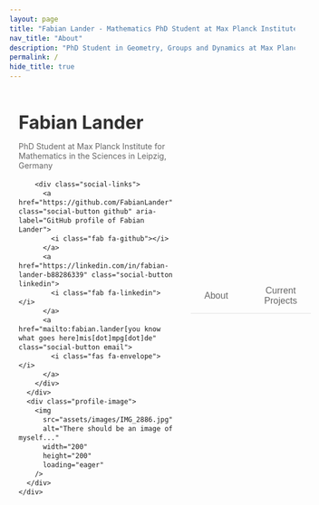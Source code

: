 ```yaml
---
layout: page
title: "Fabian Lander - Mathematics PhD Student at Max Planck Institute"
nav_title: "About"
description: "PhD Student in Geometry, Groups and Dynamics at Max Planck Institute for Mathematics. Research by Fabian Lander (GitHub: FabianLander) on straight line flows on half-dilation surfaces."
permalink: /
hide_title: true
---
```


<div class="about-container">
  <!-- Profile Section -->
  <div class="profile-section">
    <div class="profile-layout">
      <div class="profile-info">
        <h1 class="profile-name">Fabian Lander</h1>
        <p class="profile-title">PhD Student at Max Planck Institute for Mathematics in the Sciences in Leipzig, Germany</p>
        
        <div class="social-links">
          <a href="https://github.com/FabianLander" class="social-button github" aria-label="GitHub profile of Fabian Lander">
            <i class="fab fa-github"></i>
          </a>
          <a href="https://linkedin.com/in/fabian-lander-b88286339" class="social-button linkedin">
            <i class="fab fa-linkedin"></i>
          </a>
          <a href="mailto:fabian.lander[you know what goes here]mis[dot]mpg[dot]de" class="social-button email">
            <i class="fas fa-envelope"></i>
          </a>
        </div>
      </div>
      <div class="profile-image">
        <img 
          src="assets/images/IMG_2886.jpg" 
          alt="There should be an image of myself..." 
          width="200" 
          height="200"
          loading="eager" 
        />
      </div>
    </div>
  </div>

  <!-- Tabs Navigation -->
  <div class="tabs">
    <button class="tab-button" data-tab="about">About</button>
    <button class="tab-button" data-tab="projects">Current Projects</button>
  </div>

  <!-- Tab Content -->
  <div id="about" class="tab-content">
    <div class="content-card">
      <p>Hello! I'm a first-year PhD student in the Geometry, Groups and Dynamics division at the Max Planck Institute for Mathematics in the Sciences in Leipzig, Germany. I work under the supervision of James Farre as part of Anna Wienhard's research group.</p>
      
      <p>My research focuses on straight line flows on half-dilation surfaces on punctured spheres. Here's a typical picture I would draw on a blackboard if someone would ask me what I work on:</p>
      
      <div class="blackboard-image">
        <img 
          src="assets/images/IMG_6794.jpg" 
          alt="Blackboard drawing of half-dilation surface" 
          class="research-diagram"
          width="800"
          height="600"
          loading="eager"
        />
      </div>
      
      <p>Before starting my PhD, I worked on polygonal symplectic billiards, where we proved several theorems about their dynamics.</p>
    </div>
  </div>

  <div id="projects" class="tab-content">
    <div class="content-card">
      <h2>Current Projects</h2>
      <p>[Under Construction]</p>
    </div>
  </div>
</div>

<!-- Add Font Awesome for icons -->
<link rel="stylesheet" href="https://cdnjs.cloudflare.com/ajax/libs/font-awesome/5.15.4/css/all.min.css">

<style>
:root {
  --accent-color: #A3A69A;
  --text-primary: #313131;
  --text-secondary: #666;
  --background-primary: #f8f9fa;
  --background-secondary: #f0f0f0;
}

@keyframes fadeIn {
  from {
    opacity: 0;
    transform: translateY(20px);
  }
  to {
    opacity: 1;
    transform: translateY(0);
  }
}

.about-container {
    max-width: 800px;
    margin: 0 auto;
    padding: 2rem 1rem;
    opacity: 0;
    animation: fadeIn 0.8s ease-out forwards;
}

.profile-section {
    margin-bottom: 3rem;
    opacity: 0;
    animation: fadeIn 0.8s ease-out forwards;
    animation-delay: 0.2s;
}

.profile-layout {
    display: flex;
    align-items: center;
    gap: 2rem;
    max-width: 800px;
    margin: 0 auto;
}

.profile-info {
    text-align: left;
    flex: 1;
}

.profile-image {
    aspect-ratio: 1;
    width: 200px;
    margin: 0 auto 1rem;
    border-radius: 12px;
    overflow: hidden;
    border: 3px solid var(--accent-color);
    contain: layout paint;
}

.profile-image img {
    width: 100%;
    height: 100%;
    object-fit: cover;
    display: block;
}

.profile-name {
    font-size: 2rem;
    margin: 0.5rem 0;
    color: var(--text-primary);
}

.profile-title {
    color: var(--text-secondary);
    margin-bottom: 1rem;
}

.social-links {
    display: flex;
    gap: 1rem;
    margin: 1rem 0;
}

.social-button {
    width: 40px;
    height: 40px;
    border-radius: 50%;
    display: flex;
    align-items: center;
    justify-content: center;
    background: var(--background-secondary);
    color: var(--text-primary);
    transition: all 0.3s ease;
}

.blackboard-image {
    max-width: 100%;
    margin: 2rem 0;
    border-radius: 8px;
    overflow: hidden;
    contain: layout paint;
}

.research-diagram {
    width: 100%;
    height: auto;
    display: block;
    max-width: 800px;
    margin: 0 auto;
}

.social-button:hover {
    background: var(--accent-color);
    color: white;
    transform: translateY(-2px);
}

.tabs {
    display: flex;
    gap: 1rem;
    margin-bottom: 2rem;
    border-bottom: 2px solid #eee;
    opacity: 0;
    animation: fadeIn 0.8s ease-out forwards;
    animation-delay: 0.4s;
}

.tab-button {
    padding: 0.75rem 1.5rem;
    border: none;
    background: none;
    color: var(--text-secondary);
    cursor: pointer;
    font-size: 1rem;
    position: relative;
    transition: color 0.3s ease;
}

.tab-button.active {
    color: var(--accent-color);
}

.tab-button.active::after {
    content: '';
    position: absolute;
    bottom: -2px;
    left: 0;
    width: 100%;
    height: 2px;
    background: var(--accent-color);
}

.tab-content {
    display: none;
}

.tab-content.active {
    display: block;
}

.content-card {
    background: white;
    padding: 2rem;
    border-radius: 8px;
    box-shadow: 0 2px 4px rgba(0,0,0,0.1);
    opacity: 0;
    animation: fadeIn 0.8s ease-out forwards;
    animation-delay: 0.6s;
}

@media (max-width: 900px) {
    .profile-layout {
        flex-direction: column;
        align-items: center;
        text-align: center;
        gap: 2rem;
    }

    .profile-image {
        width: 300px;
        height: 300px;
    }

    .profile-info {
        text-align: center;
    }

    .social-links {
        justify-content: center;
    }

    .profile-name {
        font-size: 2rem;
    }
}
</style>

<script>
document.addEventListener('DOMContentLoaded', function() {
  const tabButtons = document.querySelectorAll('.tab-button');
  const tabContents = document.querySelectorAll('.tab-content');
  
  const initialTab = window.location.hash.slice(1) || 'about';
  setActiveTab(initialTab);
  
  tabButtons.forEach(button => {
    button.addEventListener('click', function() {
      const tabName = this.getAttribute('data-tab');
      setActiveTab(tabName);
      history.pushState(null, null, `#${tabName}`);
    });
  });
  
  window.addEventListener('popstate', function() {
    const tabName = window.location.hash.slice(1) || 'about';
    setActiveTab(tabName);
  });
  
  function setActiveTab(tabName) {
    tabButtons.forEach(btn => btn.classList.remove('active'));
    tabContents.forEach(content => content.classList.remove('active'));
    
    const selectedButton = document.querySelector(`.tab-button[data-tab="${tabName}"]`);
    const selectedContent = document.getElementById(tabName);
    
    if (selectedButton && selectedContent) {
      selectedButton.classList.add('active');
      selectedContent.classList.add('active');
    }
  }
});
</script>